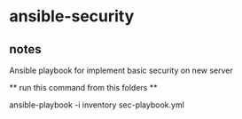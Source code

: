 # ansible-security


## notes
Ansible playbook for implement basic security on new server

** run this command from this folders **

ansible-playbook  -i inventory  sec-playbook.yml 